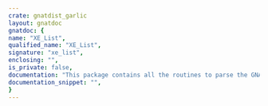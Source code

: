```yaml
---
crate: gnatdist_garlic
layout: gnatdoc
gnatdoc: {
name: "XE_List",
qualified_name: "XE_List",
signature: "xe_list",
enclosing: "",
is_private: false,
documentation: "This package contains all the routines to parse the GNATLS outputs\nand to load the ALI files.",
documentation_snippet: "",
}
---
```

